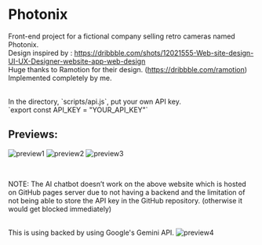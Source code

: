 # Photonix

Front-end project for a fictional company selling retro cameras named Photonix.
<br> Design inspired by : https://dribbble.com/shots/12021555-Web-site-design-UI-UX-Designer-website-app-web-design
<br> Huge thanks to Ramotion for their design. (https://dribbble.com/ramotion)
<br> Implemented completely by me.

<br> 
In the directory, `scripts/api.js`, put your own API key.<br>
    `export const API_KEY = "YOUR_API_KEY"`

## Previews:

![preview1](https://github.com/vaibhavrastogi04/Photonix/assets/115574695/633da790-7ab2-4779-aa54-0a5f56a97ba1)
![preview2](https://github.com/vaibhavrastogi04/Photonix/assets/115574695/b9bc8907-17c0-4a6b-b8e2-dea5e44d0515)
![preview3](https://github.com/vaibhavrastogi04/Photonix/assets/115574695/d72d1af8-d99e-4bd2-b709-1d7a26d817d4)

<br> <p> NOTE: The AI chatbot doesn’t work on the above website which is
hosted on GitHub pages server due to not having a backend and the
limitation of not being able to store the API key in the GitHub repository.
(otherwise it would get blocked immediately)<p/>

<br> This is using backed by using Google's Gemini API.
![preview4](https://github.com/vaibhavrastogi04/Photonix/assets/115574695/40004216-49f9-48f9-8c76-aafd2d0d91dc)
